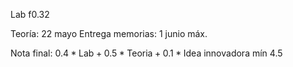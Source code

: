 Lab f0.32

Teoría: 22 mayo
Entrega memorias: 1 junio máx.

Nota final: $0.4 * \text{Lab} + 0.5 * \text{Teoria} + 0.1 * \text{Idea innovadora}$
 mín 4.5